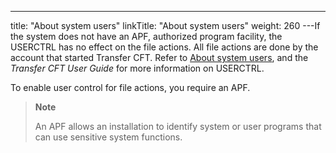 ---
title: "About system users"
linkTitle: "About system users"
weight: 260
---If the system does not have an APF, authorized program facility, the USERCTRL has no effect on the file actions. All file actions are done by the account that started Transfer CFT. Refer to [About system users](../../../c_about_zos/system_users_zos), and the *Transfer CFT User Guide* for more information on USERCTRL.

To enable user control for file actions, you require an APF.

> **Note**
>
> An APF allows an installation to identify system or user programs that can use sensitive system functions.

 
